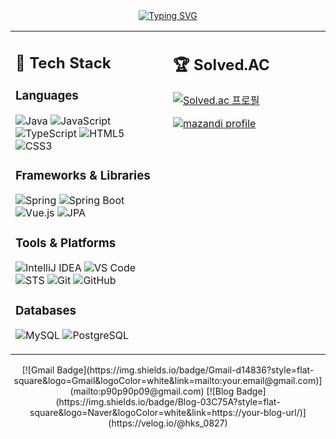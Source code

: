 
<div align="center">
  
  <a href="https://git.io/typing-svg">
    <img src="https://readme-typing-svg.demolab.com?font=Fira+Code&pause=1000&color=6994CDEE&random=false&width=435&lines=Welcome+to+my+GitHub+profile!;Java+%26+Spring+%26+Vue.js+Developer;Always+learning+new+things" alt="Typing SVG" />
  </a>
  
  <div>
    <div width="100%" align="center">
      <table>
        <tr>
          <td valign="top" width="50%">
            <h2>🚀 Tech Stack</h2>
            <h3>Languages</h3>
            <p>
              <img src="https://img.shields.io/badge/Java-007396?style=for-the-badge&logo=java&logoColor=white" alt="Java" />
              <img src="https://img.shields.io/badge/JavaScript-F7DF1E?style=for-the-badge&logo=javascript&logoColor=black" alt="JavaScript" />
              <img src="https://img.shields.io/badge/TypeScript-3178C6?style=for-the-badge&logo=typescript&logoColor=white" alt="TypeScript" />
              <img src="https://img.shields.io/badge/HTML5-E34F26?style=for-the-badge&logo=html5&logoColor=white" alt="HTML5" />
              <img src="https://img.shields.io/badge/CSS3-1572B6?style=for-the-badge&logo=css3&logoColor=white" alt="CSS3" />
            </p>
            <h3>Frameworks & Libraries</h3>
            <p>
              <img src="https://img.shields.io/badge/Spring-6DB33F?style=for-the-badge&logo=spring&logoColor=white" alt="Spring" />
              <img src="https://img.shields.io/badge/Spring_Boot-6DB33F?style=for-the-badge&logo=spring-boot&logoColor=white" alt="Spring Boot" />
              <img src="https://img.shields.io/badge/Vue.js-4FC08D?style=for-the-badge&logo=vue.js&logoColor=white" alt="Vue.js" />
              <img src="https://img.shields.io/badge/JPA-007396?style=for-the-badge&logo=java&logoColor=white" alt="JPA" />
            </p>
            <h3>Tools & Platforms</h3>
            <p>
              <img src="https://img.shields.io/badge/IntelliJ_IDEA-000000?style=for-the-badge&logo=intellij-idea&logoColor=white" alt="IntelliJ IDEA" />
              <img src="https://img.shields.io/badge/VS_Code-007ACC?style=for-the-badge&logo=visual-studio-code&logoColor=white" alt="VS Code" />
              <img src="https://img.shields.io/badge/STS-6DB33F?style=for-the-badge&logo=spring&logoColor=white" alt="STS" />
              <img src="https://img.shields.io/badge/Git-F05032?style=for-the-badge&logo=git&logoColor=white" alt="Git" />
              <img src="https://img.shields.io/badge/GitHub-181717?style=for-the-badge&logo=github&logoColor=white" alt="GitHub" />
            </p>
            <h3>Databases</h3>
            <p>
              <img src="https://img.shields.io/badge/MySQL-4479A1?style=for-the-badge&logo=mysql&logoColor=white" alt="MySQL" />
              <img src="https://img.shields.io/badge/PostgreSQL-336791?style=for-the-badge&logo=postgresql&logoColor=white" alt="PostgreSQL" />
            </p>
          </td>
          <td valign="top" width="50%">
            <h2>🏆 Solved.AC</h2>
            <p>
              <a href="https://solved.ac/kangsub0827">
                <img src="http://mazassumnida.wtf/api/v2/generate_badge?boj=kangsub0827" alt="Solved.ac 프로필" />
              </a>
            </p>
            <p>
              <a href="https://solved.ac/kangsub0827">
                <img src="http://mazandi.herokuapp.com/api?handle=kangsub0827&theme=warm" alt="mazandi profile" />
              </a>
            </p>
          </td>
        </tr>
      </table>
    </div>
  </div>
    [![Gmail Badge](https://img.shields.io/badge/Gmail-d14836?style=flat-square&logo=Gmail&logoColor=white&link=mailto:your.email@gmail.com)](mailto:p90p90p09@gmail.com)
  [![Blog Badge](https://img.shields.io/badge/Blog-03C75A?style=flat-square&logo=Naver&logoColor=white&link=https://your-blog-url/)](https://velog.io/@hks_0827)
</div>

